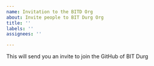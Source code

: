 ```yaml
---
name: Invitation to the BITD Org
about: Invite people to BIT Durg Org
title: ''
labels: ''
assignees: ''

---
```


This will send you an invite to join the GitHub of BIT Durg
